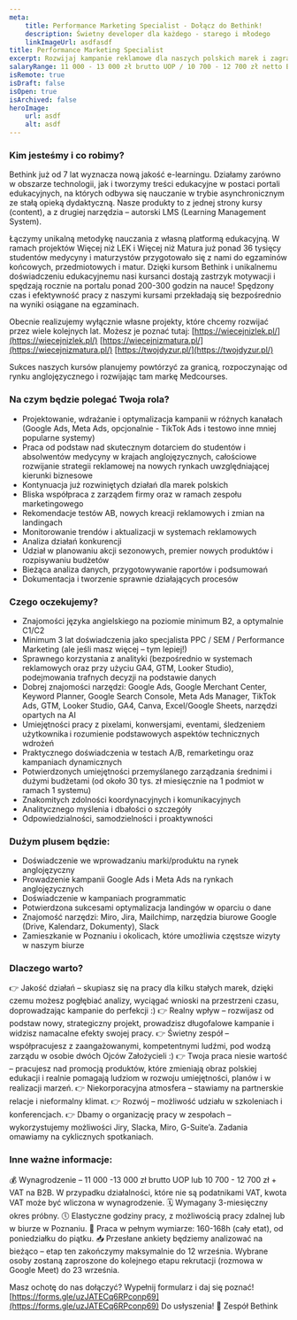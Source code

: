 ```yaml
---
meta:
    title: Performance Marketing Specialist - Dołącz do Bethink!
    description: Świetny developer dla każdego - starego i młodego
    linkImageUrl: asdfasdf
title: Performance Marketing Specialist
excerpt: Rozwijaj kampanie reklamowe dla naszych polskich marek i zagranicznych marek. To rola dla osoby, która chce mieć realny wpływ na wyniki, działać strategicznie i współtworzyć długofalowy sukces.
salaryRange: 11 000 - 13 000 zł brutto UOP / 10 700 - 12 700 zł netto B2B
isRemote: true
isDraft: false
isOpen: true
isArchived: false
heroImage:
    url: asdf
    alt: asdf
---
```


### **Kim jesteśmy i co robimy?**
Bethink już od 7 lat wyznacza nową jakość e-learningu. Działamy zarówno w obszarze technologii, jak i tworzymy treści edukacyjne w postaci portali edukacyjnych, na których odbywa się nauczanie w trybie asynchronicznym ze stałą opieką dydaktyczną. Nasze produkty to z jednej strony kursy (content), a z drugiej narzędzia – autorski LMS (Learning Management System).

Łączymy unikalną metodykę nauczania z własną platformą edukacyjną. W ramach projektów Więcej niż LEK i Więcej niż Matura już ponad 36 tysięcy studentów medycyny i maturzystów przygotowało się z nami do egzaminów końcowych, przedmiotowych i matur.
Dzięki kursom Bethink i unikalnemu doświadczeniu edukacyjnemu nasi kursanci dostają zastrzyk motywacji i spędzają rocznie na portalu ponad 200-300 godzin na nauce! Spędzony czas i efektywność pracy z naszymi kursami przekładają się bezpośrednio na wyniki osiągane na egzaminach.

Obecnie realizujemy wyłącznie własne projekty, które chcemy rozwijać przez wiele kolejnych lat. Możesz je poznać tutaj:
[https://wiecejnizlek.pl/](https://wiecejnizlek.pl/)
[https://wiecejnizmatura.pl/](https://wiecejnizmatura.pl/)
[https://twojdyzur.pl/](https://twojdyzur.pl/)

Sukces naszych kursów planujemy powtórzyć za granicą, rozpoczynając od rynku anglojęzycznego i rozwijając tam markę Medcourses.

### **Na czym będzie polegać Twoja rola?**
*   Projektowanie, wdrażanie i optymalizacja kampanii w różnych kanałach (Google Ads, Meta Ads, opcjonalnie - TikTok Ads i testowo inne mniej popularne systemy)
*   Praca od podstaw nad skutecznym dotarciem do studentów i absolwentów medycyny w krajach anglojęzycznych, całościowe rozwijanie strategii reklamowej na nowych rynkach uwzględniającej kierunki biznesowe
*   Kontynuacja już rozwiniętych działań dla marek polskich
*   Bliska współpraca z zarządem firmy oraz w ramach zespołu marketingowego
*   Rekomendacje testów AB, nowych kreacji reklamowych i zmian na landingach
*   Monitorowanie trendów i aktualizacji w systemach reklamowych
*   Analiza działań konkurencji
*   Udział w planowaniu akcji sezonowych, premier nowych produktów i rozpisywaniu budżetów
*   Bieżąca analiza danych, przygotowywanie raportów i podsumowań
*   Dokumentacja i tworzenie sprawnie działających procesów
### **Czego oczekujemy?**
*   Znajomości języka angielskiego na poziomie minimum B2, a optymalnie C1/C2
*   Minimum 3 lat doświadczenia jako specjalista PPC / SEM / Performance Marketing (ale jeśli masz więcej – tym lepiej!)
*   Sprawnego korzystania z analityki (bezpośrednio w systemach reklamowych oraz przy użyciu GA4, GTM, Looker Studio), podejmowania trafnych decyzji na podstawie danych
*   Dobrej znajomości narzędzi: Google Ads, Google Merchant Center, Keyword Planner, Google Search Console, Meta Ads Manager, TikTok Ads, GTM, Looker Studio, GA4, Canva, Excel/Google Sheets, narzędzi opartych na AI
*   Umiejętności  pracy z pixelami, konwersjami, eventami, śledzeniem użytkownika i rozumienie podstawowych aspektów technicznych wdrożeń
*   Praktycznego doświadczenia w testach A/B, remarketingu oraz kampaniach dynamicznych
*   Potwierdzonych umiejętności przemyślanego zarządzania średnimi i dużymi budżetami (od około 30 tys. zł miesięcznie na 1 podmiot w ramach 1 systemu)
*   Znakomitych zdolności koordynacyjnych i komunikacyjnych
*   Analitycznego myślenia i dbałości o szczegóły
*   Odpowiedzialności, samodzielności i proaktywności
### **Dużym plusem będzie:**
*   Doświadczenie we wprowadzaniu marki/produktu na rynek anglojęzyczny
*   Prowadzenie kampanii Google Ads i Meta Ads na rynkach anglojęzycznych
*   Doświadczenie w kampaniach programmatic
*   Potwierdzona sukcesami optymalizacja landingów w oparciu o dane
*   Znajomość narzędzi: Miro, Jira, Mailchimp, narzędzia biurowe Google (Drive, Kalendarz, Dokumenty), Slack
*   Zamieszkanie w Poznaniu i okolicach, które umożliwia częstsze wizyty w naszym biurze
### **Dlaczego warto?**
👉 Jakość działań  – skupiasz się na pracy dla kilku stałych marek, dzięki czemu możesz pogłębiać analizy, wyciągać wnioski na przestrzeni czasu, doprowadzając kampanie do perfekcji :)
👉 Realny wpływ – rozwijasz od podstaw nowy, strategiczny projekt, prowadzisz długofalowe kampanie i widzisz namacalne efekty swojej pracy.
👉 Świetny zespół – współpracujesz z zaangażowanymi, kompetentnymi ludźmi, pod wodzą zarządu w osobie dwóch Ojców Założycieli :)
👉 Twoja praca niesie wartość  – pracujesz nad promocją produktów, które zmieniają obraz polskiej edukacji i realnie pomagają ludziom w rozwoju umiejętności, planów i w realizacji marzeń.
👉 Niekorporacyjna atmosfera – stawiamy na partnerskie relacje i nieformalny klimat.
👉 Rozwój – możliwość udziału w szkoleniach i konferencjach.
👉 Dbamy o organizację pracy w zespołach – wykorzystujemy możliwości Jiry, Slacka, Miro, G-Suite’a. Zadania omawiamy na cyklicznych spotkaniach.
### **Inne ważne informacje:**
💰 Wynagrodzenie –  11 000 -13 000 zł brutto UOP lub 10 700 - 12 700 zł + VAT na B2B. W przypadku działalności, które nie są podatnikami VAT, kwota VAT może być wliczona w wynagrodzenie.
🗓️ Wymagany 3-miesięczny okres próbny.
🕔 Elastyczne godziny pracy, z możliwością pracy zdalnej lub w biurze w Poznaniu.
📅 Praca w pełnym wymiarze: 160-168h (cały etat), od poniedziałku do piątku.
📥 Przesłane ankiety będziemy analizować na bieżąco – etap ten zakończymy maksymalnie do 12 września. Wybrane osoby zostaną zaproszone do kolejnego etapu rekrutacji (rozmowa w Google Meet) do 23 września.

Masz ochotę do nas dołączyć? Wypełnij formularz i daj się poznać! [https://forms.gle/uzJATECq6RPconp69](https://forms.gle/uzJATECq6RPconp69)
Do usłyszenia! 👋
Zespół Bethink
